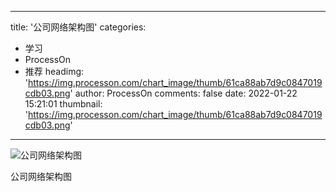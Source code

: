
---
title: '公司网络架构图'
categories: 
 - 学习
 - ProcessOn
 - 推荐
headimg: 'https://img.processon.com/chart_image/thumb/61ca88ab7d9c0847019cdb03.png'
author: ProcessOn
comments: false
date: 2022-01-22 15:21:01
thumbnail: 'https://img.processon.com/chart_image/thumb/61ca88ab7d9c0847019cdb03.png'
---

<div>   
<img class="thumb" alt="公司网络架构图" src="https://img.processon.com/chart_image/thumb/61ca88ab7d9c0847019cdb03.png" referrerpolicy="no-referrer">
<p>公司网络架构图</p>  
</div>
            